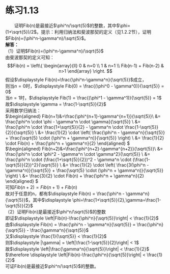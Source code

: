 # 练习1.13
&emsp;&emsp;证明Fib(n)是最接近$\phi^n/\sqrt{5}$的整数，其中$\phi=(1+\sqrt{5})/2$。提示：利用归纳法和斐波那契的定义（见1.2.2节），证明$Fib(n)=(\phi^n-\gamma^n)/\sqrt{5}$。     
**解答：**  
（1）证明$Fib(n)=(\phi^n-\gamma^n)/\sqrt{5}$  
由斐波那契的定义可知：  
$$Fib(n) = \left\{ 
\begin{array}{ll}
0 & n=0 \\
1 & n=1 \\
Fib(n-1) + Fib(n-2) & n>1 
\end{array}
\right.
$$ 
假设$\displaystyle Fib(n)=\frac{\phi^n-\gamma^n}{\sqrt{5}}$成立，    
则当$n=0$时，$\displaystyle Fib(0) = \frac{(\phi^0 - \gamma^0)}{\sqrt{5}} = 0$  
当$n=1$时，$\displaystyle Fib(1) = \frac{(\phi^1 - \gamma^1)}{\sqrt{5}} = 1$  
故$\displaystyle \gamma = \frac{1-\sqrt{5}}{2}$  
采用数学归纳法：  
$\begin{aligned}
Fib(n+1)&=\frac{\phi^{n+1}-\gamma^{n+1}}{\sqrt{5}}\\
&= \frac{\phi^n \cdot \phi - \gamma^n \cdot \gamma}{\sqrt{5}} \\
&= \frac{\phi^n \cdot \frac{1+\sqrt{5}}{2} - \gamma^n \cdot \frac{1-\sqrt{5}}{2}}{\sqrt{5}} \\
&= \frac{1}{2} \cdot \left( \frac{\phi^n - \gamma^n}{\sqrt{5}} + \frac{\sqrt{5} \cdot (\phi^n + \gamma^n)}{\sqrt{5}} \right) \\
&= \frac{1}{2} \cdot Fib(n) + \frac{\phi^n + \gamma^n}{2}
\end{aligned}
$  
$\begin{aligned}
Fib(n+2)&=\frac{\phi^{n+2}-\gamma^{n+2}}{\sqrt{5}}\\
&= \frac{\phi^n \cdot \phi^2 - \gamma^n \cdot \gamma^2}{\sqrt{5}} \\
&= \frac{\phi^n \cdot (\frac{1+\sqrt{5}}{2})^2 - \gamma^n \cdot (\frac{1-\sqrt{5}}{2})^2}{\sqrt{5}} \\
&= \frac{1}{2} \cdot \left( \frac{3(\phi^n - \gamma^n)}{\sqrt{5}} + \frac{\sqrt{5} \cdot (\phi^n + \gamma^n)}{\sqrt{5}} \right) \\
&= \frac{3}{2} \cdot Fib(n) + \frac{\phi^n + \gamma^n}{2}
\end{aligned}
$  
可知$Fib(n+2)=Fib(n+1) + Fib(n)$  
故对于任意的n，都有$\displaystyle Fib(n) = \frac{\phi^n - \gamma^n}{\sqrt{5}}$，其中$\displaystyle \phi=\frac{1+\sqrt{5}}{2},\gamma=\frac{1-\sqrt{5}}{2}$    
（2）证明Fib(n)是最接近$\phi^n/\sqrt{5}$的整数    
即证$\displaystyle \left|Fib(n)-\frac{\phi^n}{\sqrt{5}}\right| < \frac{1}{2}$  
由$\displaystyle Fib(n) = \frac{\phi^n - \gamma^n}{\sqrt{5}} = \frac{\phi^n}{\sqrt{5}} - \frac{\gamma^n}{\sqrt{5}}$  
又$\displaystyle \frac{1}{\sqrt{5}} < \frac{1}{2}$  
则$\displaystyle |\gamma| = \left|\frac{1-\sqrt{5}}{2}\right| < 1$  
故$\displaystyle \left|\frac{\gamma^n}{\sqrt{5}}\right| < \frac{1}{2}$  
$\therefore \displaystyle \left|Fib(n)-\frac{\phi^n}{\sqrt{5}}\right| < \frac{1}{2}$  
可证Fib(n)是最接近$\phi^n/\sqrt{5}$的整数。